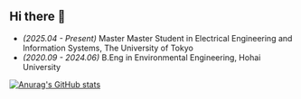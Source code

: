 ## Hi there 👋

<!--
**guojiaxuan2001/guojiaxuan2001** is a ✨ _special_ ✨ repository because its `README.md` (this file) appears on your GitHub profile.

Here are some ideas to get you started:

- 🔭 I’m currently working on ...
- 🌱 I’m currently learning ...
- 👯 I’m looking to collaborate on ...
- 🤔 I’m looking for help with ...
- 💬 Ask me about ...
- 📫 How to reach me: ...
- 😄 Pronouns: ...
- ⚡ Fun fact: ...
-->
+ *(2025.04 - Present)* Master Master Student in Electrical Engineering and Information Systems, The University of Tokyo 
+ *(2020.09 - 2024.06)* B.Eng in Environmental Engineering, Hohai University



[![Anurag's GitHub stats](https://github-readme-stats.vercel.app/api?username=guojiaxuan2001)](https://github.com/anuraghazra/github-readme-stats)
